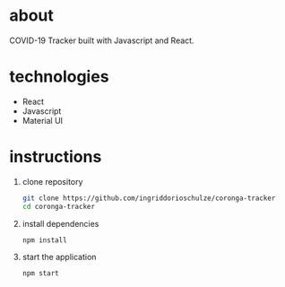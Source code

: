 # about

COVID-19 Tracker built with Javascript and React.

# technologies

- React
- Javascript
- Material UI

# instructions

1.  clone repository

    ```bash
    git clone https://github.com/ingriddorioschulze/coronga-tracker
    cd coronga-tracker
    ```

2.  install dependencies

    ```bash
    npm install
    ```

3.  start the application

    ```bash
    npm start
    ```
